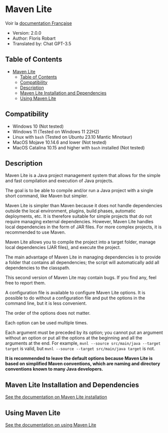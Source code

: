 # Maven Lite

Voir la [documentation Française](../README.md)

- Version: 2.0.0
- Author: Floris Robart
- Translated by: Chat GPT-3.5

## Table of Contents

- [Maven Lite](#maven-lite)
  - [Table of Contents](#table-of-contents)
  - [Compatibility](#compatibility)
  - [Description](#description)
  - [Maven Lite Installation and Dependencies](#maven-lite-installation-and-dependencies)
  - [Using Maven Lite](#using-maven-lite)

## Compatibility

- Windows 10 (Not tested)
- Windows 11 (Tested on Windows 11 22H2)
- Linux with `bash` (Tested on Ubuntu 23.10 Mantic Minotaur)
- MacOS Mojave 10.14.6 and lower (Not tested)
- MacOS Catalina 10.15 and higher with `bash` installed (Not tested)

## Description

Maven Lite is a Java project management system that allows for the simple and fast compilation and execution of Java projects.

The goal is to be able to compile and/or run a Java project with a single short command, like Maven but simpler.

Maven Lite is simpler than Maven because it does not handle dependencies outside the local environment, plugins, build phases, automatic deployments, etc. It is therefore suitable for simple projects that do not require managing external dependencies. However, Maven Lite handles local dependencies in the form of JAR files. For more complex projects, it is recommended to use Maven.

Maven Lite allows you to compile the project into a target folder, manage local dependencies (JAR files), and execute the project.

The main advantage of Maven Lite in managing dependencies is to provide a folder that contains all dependencies; the script will automatically add all dependencies to the classpath.

This second version of Maven Lite may contain bugs. If you find any, feel free to report them.

A configuration file is available to configure Maven Lite options. It is possible to do without a configuration file and put the options in the command line, but it is less convenient.

The order of the options does not matter.

Each option can be used multiple times.

Each argument must be preceded by its option; you cannot put an argument without an option or put all the options at the beginning and all the arguments at the end. For example, `mvnl --source src/main/java --target target` is valid, but `mvnl --source --target src/main/java target` is not.

**It is recommended to leave the default options because Maven Lite is based on simplified Maven conventions, which are naming and directory conventions known to many Java developers.**

## Maven Lite Installation and Dependencies

[See the documentation on Maven Lite installation](./Documentations/Installation.fr.md)

## Using Maven Lite

[See the documentation on using Maven Lite](./Documentations/Utilisation.fr.md)
